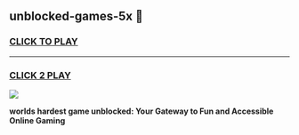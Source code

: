 
## unblocked-games-5x 👋
<h3>
<a href="https://premium.freeplayer.one?title=unblocked-games-5x&ref=14F">CLICK TO PLAY</a></h3>
<hr>

<h3>
<a href="https://premium.freeplayer.one?title=unblocked-games-5x&ref=14F">CLICK 2 PLAY</a>
  
</h3>

<a href="https://premium.freeplayer.one?title=unblocked-games-5x&ref=12F/"><img src="https://clearcache.store/games.png"></a>


**worlds hardest game unblocked: Your Gateway to Fun and Accessible Online Gaming**
